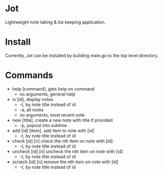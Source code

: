 # Jot
Lightweight note taking &amp; list keeping application.

# Install
Currently, Jot can be installed by building main.go to the top level directory.

# Commands
- help [command], gets help on command
  - no arguments, general help
- ls [id], display notes
  - -t, by note title instead of id
  - -a, all notes
  - no arguments, most recent note
- new [title], create a new note with title if provided
  - -p, popout into sublime
- add [id] [item], add item to note with [id]
  - -t, by note title instead of id
- check [id] [n] check the nth item on note with [id]
  - -t, by note title instead of id
- uncheck [id] [n] uncheck the nth item on note with [id]
  - -t, by note title instead of id
- scratch [id] [n] remove the nth item on note with [id]
  - -t, by note title instead of id
